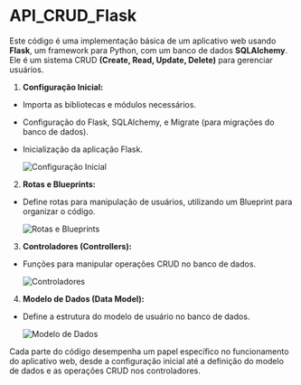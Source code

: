 # API_CRUD_Flask

Este código é uma implementação básica de um aplicativo web usando **Flask**, um framework para Python, com um banco de dados **SQLAlchemy**. Ele é um sistema CRUD **(Create, Read, Update, Delete)** para gerenciar usuários.

1. **Configuração Inicial:** 
* Importa as bibliotecas e módulos necessários.
* Configuração do Flask, SQLAlchemy, e Migrate (para migrações do banco de dados).
* Inicialização da aplicação Flask.

   ![Configuração Inicial](https://github.com/xgustavohf/API_CRUD_Flask/assets/56177561/88970c50-f313-40f8-9e30-ff9811720364)



2. **Rotas e Blueprints:**
* Define rotas para manipulação de usuários, utilizando um Blueprint para organizar o código.

   ![Rotas e Blueprints](https://github.com/xgustavohf/API_CRUD_Flask/assets/56177561/d2be025d-e74b-4435-91f1-45613e3fc3f1)



3. **Controladores (Controllers):**
* Funções para manipular operações CRUD no banco de dados.

   ![Controladores](https://github.com/xgustavohf/API_CRUD_Flask/assets/56177561/39965ccb-bec9-4fc4-ab98-051f22c5fef3)


4. **Modelo de Dados (Data Model):**
* Define a estrutura do modelo de usuário no banco de dados.

   ![Modelo de Dados](https://github.com/xgustavohf/API_CRUD_Flask/assets/56177561/c553bbb3-9960-438e-a5c8-f121ac265cf9)



Cada parte do código desempenha um papel específico no funcionamento do aplicativo web, desde a configuração inicial até a definição do modelo de dados e as operações CRUD nos controladores.

